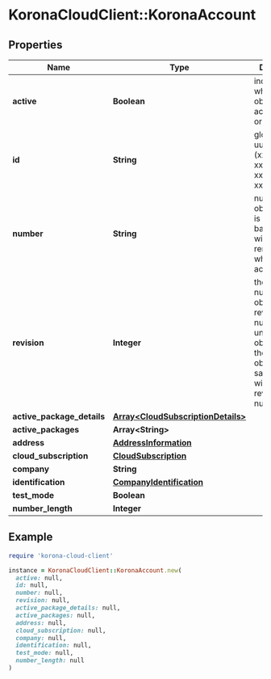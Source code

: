 # KoronaCloudClient::KoronaAccount

## Properties

| Name | Type | Description | Notes |
| ---- | ---- | ----------- | ----- |
| **active** | **Boolean** | indicates whether the object is active for use or not | [optional][readonly] |
| **id** | **String** | global object uuid (xxxxxxxx-xxxx-xxxx-xxxx-xxxxxxxxxxxx) | [optional] |
| **number** | **String** | number of the object, like it is set in backoffice; will be removed when active&#x3D;false | [optional] |
| **revision** | **Integer** | the revision number of the object. revision numbers are unique per object-type. there is is no object of the same type with identical revision numbers. | [optional][readonly] |
| **active_package_details** | [**Array&lt;CloudSubscriptionDetails&gt;**](CloudSubscriptionDetails.md) |  | [optional] |
| **active_packages** | **Array&lt;String&gt;** |  | [optional] |
| **address** | [**AddressInformation**](AddressInformation.md) |  | [optional] |
| **cloud_subscription** | [**CloudSubscription**](CloudSubscription.md) |  | [optional] |
| **company** | **String** |  | [optional] |
| **identification** | [**CompanyIdentification**](CompanyIdentification.md) |  | [optional] |
| **test_mode** | **Boolean** |  | [optional] |
| **number_length** | **Integer** |  | [optional] |

## Example

```ruby
require 'korona-cloud-client'

instance = KoronaCloudClient::KoronaAccount.new(
  active: null,
  id: null,
  number: null,
  revision: null,
  active_package_details: null,
  active_packages: null,
  address: null,
  cloud_subscription: null,
  company: null,
  identification: null,
  test_mode: null,
  number_length: null
)
```

